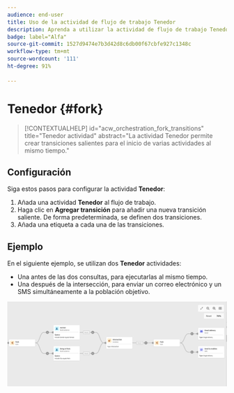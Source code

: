 ```yaml
---
audience: end-user
title: Uso de la actividad de flujo de trabajo Tenedor
description: Aprenda a utilizar la actividad de flujo de trabajo Tenedor
badge: label="Alfa"
source-git-commit: 1527d9474e7b3d42d8c6db00f67cbfe927c1348c
workflow-type: tm+mt
source-wordcount: '111'
ht-degree: 91%

---
```



# Tenedor {#fork}

>[!CONTEXTUALHELP]
>id="acw_orchestration_fork_transitions"
>title="Tenedor  actividad"
>abstract="La actividad Tenedor permite crear transiciones salientes para el inicio de varias actividades al mismo tiempo."

## Configuración

Siga estos pasos para configurar la actividad **Tenedor**:

1. Añada una actividad **Tenedor** al flujo de trabajo.
1. Haga clic en **Agregar transición** para añadir una nueva transición saliente. De forma predeterminada, se definen dos transiciones.
1. Añada una etiqueta a cada una de las transiciones.

## Ejemplo

En el siguiente ejemplo, se utilizan dos **Tenedor** actividades:

* Una antes de las dos consultas, para ejecutarlas al mismo tiempo.
* Una después de la intersección, para enviar un correo electrónico y un SMS simultáneamente a la población objetivo.

![](../assets/workflow-fork-example.png)

